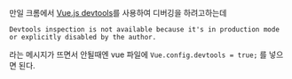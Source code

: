 만일 크롬에서 [Vue.js devtools](https://chrome.google.com/webstore/detail/vuejs-devtools/nhdogjmejiglipccpnnnanhbledajbpd)를 사용하여 디버깅을 하려고하는데
```
Devtools inspection is not available because it's in production mode or explicitly disabled by the author.
```
라는 메시지가 뜨면서 안될때엔
vue 파일에
`Vue.config.devtools = true;` 를 넣으면 된다.
